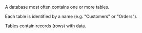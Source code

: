 A database most often contains one or more tables.

Each table is identified by a name (e.g. "Customers" or "Orders").

Tables contain records (rows) with data.

